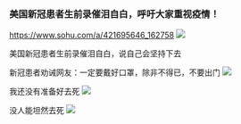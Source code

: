 ### 美国新冠患者生前录催泪自白，呼吁大家重视疫情！
https://www.sohu.com/a/421695646_162758
![](http://p7.itc.cn/q_70/images03/20200929/6825a12b09df4fc19fd31b0aa5f9e3d9.png)

美国新冠患者生前录催泪自白，说自己会坚持下去

新冠患者劝诫网友：一定要戴好口罩，除非不得已，不要出门
![](http://p0.itc.cn/q_70/images03/20200929/f4a9fcd1aeb7459e8f309613ce050ec4.png)

我还没有准备好去死
![](http://p0.itc.cn/q_70/images03/20200929/b06e33a0db4f49e8ba3ec6e5ed63caeb.png)

没人能坦然去死
![](http://p8.itc.cn/q_70/images03/20200929/8e4f1578246a454796b2d41974178846.png)
